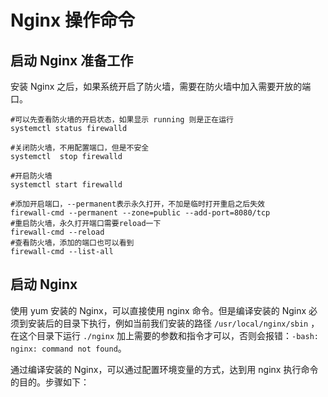 # Nginx 操作命令

## 启动 Nginx 准备工作

安装 Nginx 之后，如果系统开启了防火墙，需要在防火墙中加入需要开放的端口。

```
#可以先查看防火墙的开启状态，如果显示 running 则是正在运行
systemctl status firewalld

#关闭防火墙，不用配置端口，但是不安全
systemctl  stop firewalld

#开启防火墙
systemctl start firewalld

#添加开启端口，--permanent表示永久打开，不加是临时打开重启之后失效
firewall-cmd --permanent --zone=public --add-port=8080/tcp
#重启防火墙，永久打开端口需要reload一下
firewall-cmd --reload
#查看防火墙，添加的端口也可以看到
firewall-cmd --list-all
```

## 启动 Nginx

使用 yum 安装的 Nginx，可以直接使用 nginx 命令。但是编译安装的 Nginx 必须到安装后的目录下执行，例如当前我们安装的路径 `/usr/local/nginx/sbin` ，在这个目录下运行 `./nginx` 加上需要的参数和指令才可以，否则会报错：`-bash: nginx: command not found`。

通过编译安装的 Nginx，可以通过配置环境变量的方式，达到用 nginx 执行命令的目的。步骤如下：
